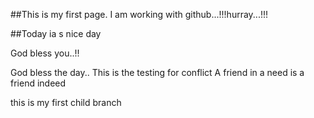 ##This is my first page. I am working with github...!!!hurray...!!!



##Today ia s nice day

God bless you..!!



God bless the day..
This is the testing for conflict
A friend in a need is a friend indeed

this is my first child branch
